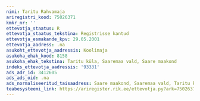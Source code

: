 ```yaml
---
nimi: Taritu Rahvamaja
ariregistri_kood: 75026371
kmkr_nr: ''
ettevotja_staatus: R
ettevotja_staatus_tekstina: Registrisse kantud
ettevotja_esmakande_kpv: 29.05.2001
ettevotja_aadress: .na
asukoht_ettevotja_aadressis: Koolimaja
asukoha_ehak_kood: 8158
asukoha_ehak_tekstina: Taritu küla, Saaremaa vald, Saare maakond
indeks_ettevotja_aadressis: '93331'
ads_adr_id: 3412605
ads_ads_oid: .na
ads_normaliseeritud_taisaadress: Saare maakond, Saaremaa vald, Taritu küla, Koolimaja
teabesysteemi_link: https://ariregister.rik.ee/ettevotja.py?ark=75026371&ref=rekvisiidid
---
```

